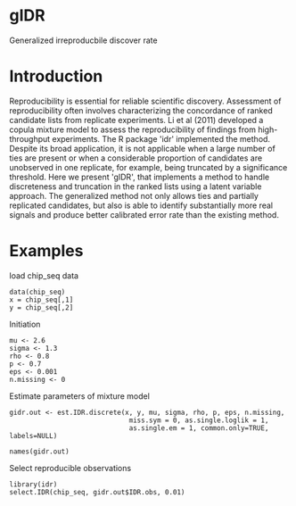 # gIDR

Generalized irreproducbile discover rate

# Introduction

Reproducibility is essential for reliable scientific discovery. Assessment of reproducibility often involves characterizing the concordance of ranked candidate lists from replicate experiments. Li et al (2011) developed a copula mixture model to assess the reproducibility of findings from high-throughput experiments. The R package 'idr' implemented the method. Despite its broad application, it is not applicable when a large number of ties are present or when a considerable proportion of candidates are unobserved in one replicate, for example, being truncated by a significance threshold. Here we present 'gIDR', that implements a method to handle discreteness and truncation in the ranked lists using a latent variable approach. The generalized method not only allows ties and partially replicated candidates, but also is able to identify substantially more real signals and produce better calibrated error rate than the existing method.

# Examples

load chip_seq data
```
data(chip_seq)
x = chip_seq[,1]
y = chip_seq[,2]
```
Initiation
```
mu <- 2.6
sigma <- 1.3
rho <- 0.8
p <- 0.7
eps <- 0.001
n.missing <- 0
```
Estimate parameters of mixture model
```
gidr.out <- est.IDR.discrete(x, y, mu, sigma, rho, p, eps, n.missing,
                              miss.sym = 0, as.single.loglik = 1,
                              as.single.em = 1, common.only=TRUE, labels=NULL)

names(gidr.out)
```
Select reproducible observations
```
library(idr)
select.IDR(chip_seq, gidr.out$IDR.obs, 0.01)
```
